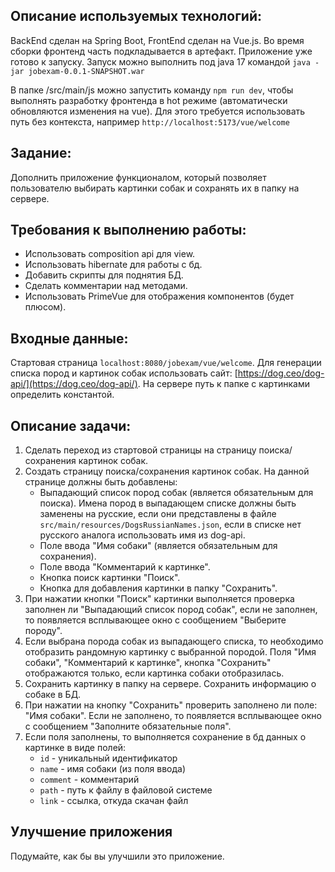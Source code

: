 ## Описание используемых технологий:
BackEnd сделан на Spring Boot, FrontEnd сделан на Vue.js. Во время сборки фронтенд часть подкладывается в артефакт. Приложение уже готово к запуску.
Запуск можно выполнить под java 17 командой `java -jar jobexam-0.0.1-SNAPSHOT.war`

В папке /src/main/js можно запустить команду `npm run dev`, чтобы выполнять разработку фронтенда в hot режиме 
(автоматически обновляются изменения на vue).
Для этого требуется использовать путь без контекста, например `http://localhost:5173/vue/welcome`

## Задание:
Дополнить приложение функционалом, который позволяет пользователю выбирать картинки собак и сохранять их в папку на сервере.

## Требования к выполнению работы:
- Использовать composition api для view.
- Использовать hibernate для работы с бд.
- Добавить скрипты для поднятия БД.
- Сделать комментарии над методами.
- Использовать PrimeVue для отображения компонентов (будет плюсом).

## Входные данные:
Стартовая страница `localhost:8080/jobexam/vue/welcome`. Для генерации списка пород и картинок собак использовать сайт: [https://dog.ceo/dog-api/](https://dog.ceo/dog-api/). На сервере путь к папке с картинками определить константой.

## Описание задачи:

1. Сделать переход из стартовой страницы на страницу поиска/сохранения картинок собак.
2. Создать страницу поиска/сохранения картинок собак. На данной странице должны быть добавлены:
   - Выпадающий список пород собак (является обязательным для поиска). Имена пород в выпадающем списке должны быть заменены на русские, если они представлены в файле `src/main/resources/DogsRussianNames.json`, если в списке нет русского аналога использовать имя из dog-api.
   - Поле ввода "Имя собаки" (является обязательным для сохранения).
   - Поле ввода "Комментарий к картинке".
   - Кнопка поиск картинки "Поиск".
   - Кнопка для добавления картинки в папку "Сохранить".
3. При нажатии кнопки "Поиск" картинки выполняется проверка заполнен ли "Выпадающий список пород собак", если не заполнен, то появляется всплывающее окно с сообщением "Выберите породу".
4. Если выбрана порода собак из выпадающего списка, то необходимо отобразить рандомную картинку с выбранной породой. Поля "Имя собаки", "Комментарий к картинке", кнопка "Сохранить" отображаются только, если картинка собаки отобразилась.
5. Сохранить картинку в папку на сервере. Сохранить информацию о собаке в БД.
6. При нажатии на кнопку "Сохранить" проверить заполнено ли поле: "Имя собаки". Если не заполнено, то появляется всплывающее окно с сообщением "Заполните обязательные поля".
7. Если поля заполнены, то выполняется сохранение в бд данных о картинке в виде полей:
   - `id` - уникальный идентификатор
   - `name` - имя собаки (из поля ввода)
   - `comment` - комментарий
   - `path` - путь к файлу в файловой системе
   - `link` - ссылка, откуда скачан файл

## Улучшение приложения
Подумайте, как бы вы улучшили это приложение.